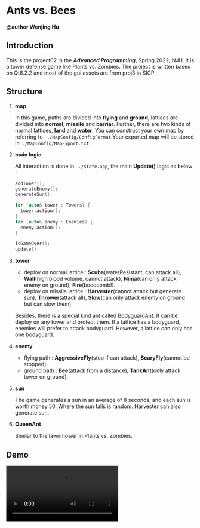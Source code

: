 # Ants vs. Bees

**@author Wenjing Hu**

## Introduction

This is the project02 in the ***Advanced Programming***, Spring 2022, NJU. It is a tower defense game like Plants vs. Zombies. The project is written based on Qt6.2.2 and most of the gui assets are from proj3 in SICP.

## Structure

1. **map**

   In this game, paths are divided into **flying** and **ground**, lattices are divided into **normal**, **missile** and **barriar**. Further, there are two kinds of normal lattices, **land** and **water**. You can construct your own map by referring to ` ./MapConfig/ConfigFormat`.Your exported map will be stored in` ./MapConfig/MapExport.txt`.

2. **main logic**

   All interaction is done in ` ./state.app`, the main **Update()** logic as below :

   ```c++
   addTower();
   generateEnemy();
   generateSun();
   
   for (auto& tower : Towers) {
     tower.action();
   }
   for (auto& enemy : Enemies) {
     enemy.action();
   }
   
   isGameOver();
   update();
   ```

   

3. **tower**

   - deploy on normal lattice : **Scuba**(waterResistant, can attack all), **Wall**(high blood volume, cannot attack), **Ninja**(can only attack enemy on ground), **Fire**(booooomb!).
   - deploy on missile lattice : **Harvester**(cannot attack but generate sun), **Thrower**(attack all), **Slow**(can only attack enemy on ground but can slow them).

   Besides, there is a special kind ant called BodyguardAnt. It can be deploy on any tower and protect them. If a lattice has a bodyguard, enemies will prefer to attack bodyguard. However, a lattice can only has one bodyguard.

4. **enemy**

   - flying path : **AggressiveFly**(stop if can attack), **ScaryFly**(cannot be stopped).
   - ground path : **Bee**(attack from a distance), **TankAnt**(only attack tower on ground).

5. **sun**

   The game generates a sun in an average of 8 seconds, and each sun is worth money 50. Where the sun falls is random. Harvester can also generate sun.

6. **QueenAnt**

   Similar to the lawnmower in Plants vs. Zombies.

## Demo

<video src="/Users/huwenjing/project02/CarrotFantasy/Demo.mp4"></video>